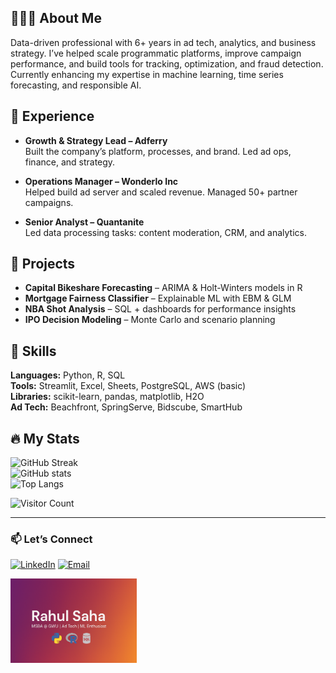 ##  👨🏻‍💻 About Me
Data-driven professional with 6+ years in ad tech, analytics, and business strategy. I’ve helped scale programmatic platforms, improve campaign performance, and build tools for tracking, optimization, and fraud detection. Currently enhancing my expertise in machine learning, time series forecasting, and responsible AI.

## 💼 Experience
- **Growth & Strategy Lead – Adferry**  
  Built the company’s platform, processes, and brand. Led ad ops, finance, and strategy.

- **Operations Manager – Wonderlo Inc**  
  Helped build ad server and scaled revenue. Managed 50+ partner campaigns.

- **Senior Analyst – Quantanite**  
  Led data processing tasks: content moderation, CRM, and analytics.

## 🧪 Projects
- **Capital Bikeshare Forecasting** – ARIMA & Holt-Winters models in R  
- **Mortgage Fairness Classifier** – Explainable ML with EBM & GLM  
- **NBA Shot Analysis** – SQL + dashboards for performance insights  
- **IPO Decision Modeling** – Monte Carlo and scenario planning

## 🔧 Skills
**Languages:** Python, R, SQL  
**Tools:** Streamlit, Excel, Sheets, PostgreSQL, AWS (basic)  
**Libraries:** scikit-learn, pandas, matplotlib, H2O  
**Ad Tech:** Beachfront, SpringServe, Bidscube, SmartHub  

## 🔥 My Stats
![GitHub Streak](https://streak-stats.demolab.com/?user=rahulsahasony&theme=ambient_gradient)  
![GitHub stats](https://github-readme-stats.vercel.app/api?username=rahulsahasony&theme=ambient_gradient&show_icons=true)  
![Top Langs](https://github-readme-stats.vercel.app/api/top-langs/?username=rahulsahasony&theme=ambient_gradient)  

![Visitor Count](https://komarev.com/ghpvc/?username=rahulsahasony&style=flat-square&color=blue)

---
### 📫 Let’s Connect

[![LinkedIn](https://img.shields.io/badge/-LinkedIn-blue?logo=linkedin&style=flat-square)](https://www.linkedin.com/in/rahulsahasony) 
[![Email](https://img.shields.io/badge/-Email-white?logo=gmail&style=flat-square)](mailto:rahulsahasony@gmail.com)

<img src="https://github.com/rahulsahasony/rahulsahasony/blob/main/banner.png" width="40%">


